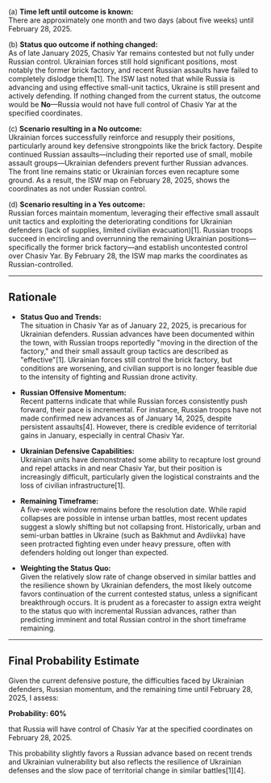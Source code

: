 (a) **Time left until outcome is known:**  
There are approximately one month and two days (about five weeks) until February 28, 2025.

(b) **Status quo outcome if nothing changed:**  
As of late January 2025, Chasiv Yar remains contested but not fully under Russian control. Ukrainian forces still hold significant positions, most notably the former brick factory, and recent Russian assaults have failed to completely dislodge them[1]. The ISW last noted that while Russia is advancing and using effective small-unit tactics, Ukraine is still present and actively defending. If nothing changed from the current status, the outcome would be **No**—Russia would not have full control of Chasiv Yar at the specified coordinates.

(c) **Scenario resulting in a No outcome:**  
Ukrainian forces successfully reinforce and resupply their positions, particularly around key defensive strongpoints like the brick factory. Despite continued Russian assaults—including their reported use of small, mobile assault groups—Ukrainian defenders prevent further Russian advances. The front line remains static or Ukrainian forces even recapture some ground. As a result, the ISW map on February 28, 2025, shows the coordinates as not under Russian control.

(d) **Scenario resulting in a Yes outcome:**  
Russian forces maintain momentum, leveraging their effective small assault unit tactics and exploiting the deteriorating conditions for Ukrainian defenders (lack of supplies, limited civilian evacuation)[1]. Russian troops succeed in encircling and overrunning the remaining Ukrainian positions—specifically the former brick factory—and establish uncontested control over Chasiv Yar. By February 28, the ISW map marks the coordinates as Russian-controlled.

---

## Rationale

- **Status Quo and Trends:**  
The situation in Chasiv Yar as of January 22, 2025, is precarious for Ukrainian defenders. Russian advances have been documented within the town, with Russian troops reportedly "moving in the direction of the factory," and their small assault group tactics are described as "effective"[1]. Ukrainian forces still control the brick factory, but conditions are worsening, and civilian support is no longer feasible due to the intensity of fighting and Russian drone activity.

- **Russian Offensive Momentum:**  
Recent patterns indicate that while Russian forces consistently push forward, their pace is incremental. For instance, Russian troops have not made confirmed new advances as of January 14, 2025, despite persistent assaults[4]. However, there is credible evidence of territorial gains in January, especially in central Chasiv Yar.

- **Ukrainian Defensive Capabilities:**  
Ukrainian units have demonstrated some ability to recapture lost ground and repel attacks in and near Chasiv Yar, but their position is increasingly difficult, particularly given the logistical constraints and the loss of civilian infrastructure[1].

- **Remaining Timeframe:**  
A five-week window remains before the resolution date. While rapid collapses are possible in intense urban battles, most recent updates suggest a slowly shifting but not collapsing front. Historically, urban and semi-urban battles in Ukraine (such as Bakhmut and Avdiivka) have seen protracted fighting even under heavy pressure, often with defenders holding out longer than expected.

- **Weighting the Status Quo:**  
Given the relatively slow rate of change observed in similar battles and the resilience shown by Ukrainian defenders, the most likely outcome favors continuation of the current contested status, unless a significant breakthrough occurs. It is prudent as a forecaster to assign extra weight to the status quo with incremental Russian advances, rather than predicting imminent and total Russian control in the short timeframe remaining.

---

## Final Probability Estimate

Given the current defensive posture, the difficulties faced by Ukrainian defenders, Russian momentum, and the remaining time until February 28, 2025, I assess:

**Probability: 60%**

that Russia will have control of Chasiv Yar at the specified coordinates on February 28, 2025.

This probability slightly favors a Russian advance based on recent trends and Ukrainian vulnerability but also reflects the resilience of Ukrainian defenses and the slow pace of territorial change in similar battles[1][4].